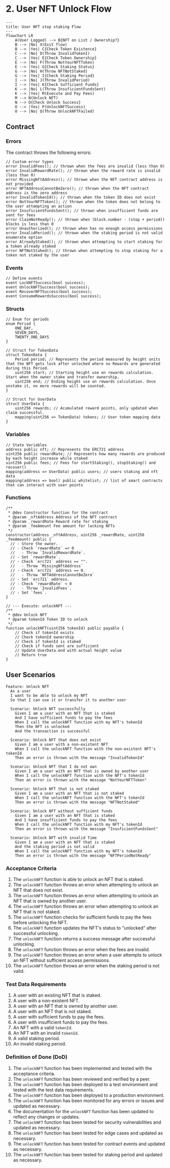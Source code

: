 # 2. User NFT Unlock Flow

```mermaid
---
title: User NFT stop staking Flow
---
flowchart LR
    A(User Logged) --> B{NFT on List / Ownership?}
    B --> |No| X(Exit flow)
    B --> |Yes| C{Check Token Existence}
    C --> |No| D(Throw InvalidTokenI)
    C --> |Yes| E{Check Token Ownership}
    E --> |No| F(Throw NotYourNFTToken)
    E --> |Yes| G{Check Staking Status}
    G --> |No| H(Throw NFTNotStaked)
    G --> |Yes| I{Check Staking Period}
    I --> |No| J(Throw InvalidPeriod)
    I --> |Yes| K{Check Sufficient Funds}
    K --> |No| L(Throw InsuficientFundsSent)
    K --> |Yes| M(Execute and Pay Fees)
    M --> N(Unlock NFT)
    N --> O{Check Unlock Success}
    O --> |Yes| P(UnlockNFTSuccess)
    O --> |No| Q(Throw UnlockNFTFailed)
```

## Contract

### Errors

The contract throws the following errors:

```solidity
// Custom error types
error InvalidFees(); // thrown when the fees are invalid (less than 0)
error InvalidRewardRate(); // thrown when the reward rate is invalid (less than 0)
error MissingNftAddress(); // thrown when the NFT contract address is not provided
error NFTAddressCannotBeZero(); // thrown when the NFT contract address is the zero address
error InvalidTokenId(); // thrown when the token ID does not exist
error NotYourNFTToken(); // thrown when the token does not belong to the user attempting an action
error InsuficientFundsSent(); // thrown when insufficient funds are sent for fees
error ClaimNotReady(); // thrown when (block.number - (stop + period)) blocks is less than 0
error Unauthorized(); // thrown when has no enough access permissions
error InvalidPeriod(); // thrown when the staking period is not valid enumerate option
error AlreadyStaked(); // thrown when attempting to start staking for a token already staked
error NFTNotStaked(); // thrown when attempting to stop staking for a token not staked by the user
```

### Events

```solidity
// Define events
event LockNFTSuccess(bool success);
event UnlockNFTSuccess(bool success);
event RecoverNFTSuccess(bool success);
event ConsumeRewardsSuccess(bool success);
```

### Structs

```solidity
// Enum for periods
enum Period {
    ONE_DAY,
    SEVEN_DAYS,
    TWENTY_ONE_DAYS
}

// Struct for TokenData
struct TokenData {
    Period period; // Represents the period measured by height units that the NFT gets lock after unlocked where no Rewards are generated during this Period.
    uint256 start; // Starting height use on rewards calculation. Start when the owner stake and transfer ownership.
    uint256 end; // Ending height use on rewards calculation. Once unstake it, no more rewards will be counted.
}

// Struct for UserData
struct UserData {
    uint256 rewards; // Acumulated reward points, only updated when claim successful.
    mapping(uint256 => TokenData) tokens; // User token mapping data
}
```

### Variables

```solidity
// State Variables
address public nft; // Represents the ERC721 address
uint256 public rewardRate; // Represents how many rewards are produced by each height increase while staked
uint256 public fees; // Fees for startStaking(), stopStaking() and recover()
mapping(address => UserData) public users; // users staking and nft data
mapping(address => bool) public whitelist; // list of smart contracts that can interact with user points
```

### Functions

```solidity
/**
 * @dev Constructor function for the contract
 * @param _nftAddress Address of the NFT contract
 * @param _rewardRate Reward rate for staking
 * @param _feeAmount Fee amount for locking NFTs
 */
constructor(address _nftAddress, uint256 _rewardRate, uint256 _feeAmount) public {
  // - Store the owner.
  // - Check `rewardRate` =< 0
  //   - Throw `InvalidRewardRate`.
  // - Set `rewardRate`.
  // - Check `erc721` address == "".
  //   - Throw `MissingNftAddress`
  // - Check `erc721` address == 0.
  //   - Throw `NFTAddressCannotBeZero`
  // - Set `erc721` address.
  // - Check `rewardRate` < 0
  //   - Throw `InvalidFees`.
  // - Set `fees`.
}
```

```solidity
// --- Execute: unlockNFT ---
/**
 * @dev Unlock NFT
 * @param tokenId Token ID to unlock
 */
function unlockNFT(uint256 tokenId) public payable {
    // Check if tokenId exists
    // Check tokenId ownership
    // Check if tokenId is staked
    // Check if funds sent are sufficient
    // Update UserData.end with actual height value
    // Return true
}
```

## User Scenarios

```gherkin
Feature: Unlock NFT
  As a user
  I want to be able to unlock my NFT
  So that I can use it or transfer it to another user

  Scenario: Unlock NFT successfully
    Given I am a user with an NFT that is staked
    And I have sufficient funds to pay the fees
    When I call the unlockNFT function with my NFT's tokenId
    Then the NFT is unlocked
    And the transaction is successful

  Scenario: Unlock NFT that does not exist
    Given I am a user with a non-existent NFT
    When I call the unlockNFT function with the non-existent NFT's tokenId
    Then an error is thrown with the message "InvalidTokenId"

  Scenario: Unlock NFT that I do not own
    Given I am a user with an NFT that is owned by another user
    When I call the unlockNFT function with the NFT's tokenId
    Then an error is thrown with the message "NotYourNFTToken"

  Scenario: Unlock NFT that is not staked
    Given I am a user with an NFT that is not staked
    When I call the unlockNFT function with the NFT's tokenId
    Then an error is thrown with the message "NFTNotStaked"

  Scenario: Unlock NFT without sufficient funds
    Given I am a user with an NFT that is staked
    And I have insufficient funds to pay the fees
    When I call the unlockNFT function with my NFT's tokenId
    Then an error is thrown with the message "InsuficientFundsSent"

  Scenario: Unlock NFT with invalid Time
    Given I am a user with an NFT that is staked
    And the staking period is not valid
    When I call the unlockNFT function with my NFT's tokenId
    Then an error is thrown with the message "NFTPeriodNotReady"
```

### Acceptance Criteria

1. The `unlockNFT` function is able to unlock an NFT that is staked.
2. The `unlockNFT` function throws an error when attempting to unlock an NFT that does not exist.
3. The `unlockNFT` function throws an error when attempting to unlock an NFT that is owned by another user.
4. The `unlockNFT` function throws an error when attempting to unlock an NFT that is not staked.
5. The `unlockNFT` function checks for sufficient funds to pay the fees before unlocking the NFT.
6. The `unlockNFT` function updates the NFT's status to "unlocked" after successful unlocking.
7. The `unlockNFT` function returns a success message after successful unlocking.
8. The `unlockNFT` function throws an error when the fees are invalid.
9. The `unlockNFT` function throws an error when a user attempts to unlock an NFT without sufficient access permissions.
10. The `unlockNFT` function throws an error when the staking period is not valid.

### Test Data Requirements

1. A user with an existing NFT that is staked.
2. A user with a non-existent NFT.
3. A user with an NFT that is owned by another user.
4. A user with an NFT that is not staked.
5. A user with sufficient funds to pay the fees.
6. A user with insufficient funds to pay the fees.
7. An NFT with a valid `tokenId`.
8. An NFT with an invalid `tokenId`.
9. A valid staking period.
10. An invalid staking period.

### Definition of Done (DoD)

1. The `unlockNFT` function has been implemented and tested with the acceptance criteria.
2. The `unlockNFT` function has been reviewed and verified by a peer.
3. The `unlockNFT` function has been deployed to a test environment and tested with the test data requirements.
4. The `unlockNFT` function has been deployed to a production environment.
5. The `unlockNFT` function has been monitored for any errors or issues and updated as necessary.
6. The documentation for the `unlockNFT` function has been updated to reflect any changes or updates.
7. The `unlockNFT` function has been tested for security vulnerabilities and updated as necessary.
8. The `unlockNFT` function has been tested for edge cases and updated as necessary.
9. The `unlockNFT` function has been tested for contract events and updated as necessary.
10. The `unlockNFT` function has been tested for staking period and updated as necessary.
